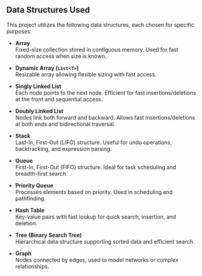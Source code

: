 ## Data Structures Used

This project utilizes the following data structures, each chosen for specific purposes:

- **Array**  
  Fixed-size collection stored in contiguous memory. Used for fast random access when size is known.

- **Dynamic Array (`List<T>`)**  
  Resizable array allowing flexible sizing with fast access.

- **Singly Linked List**  
  Each node points to the next node. Efficient for fast insertions/deletions at the front and sequential access.

- **Doubly Linked List**  
  Nodes link both forward and backward. Allows fast insertions/deletions at both ends and bidirectional traversal.

- **Stack**  
  Last-In, First-Out (LIFO) structure. Useful for undo operations, backtracking, and expression parsing.

- **Queue**  
  First-In, First-Out (FIFO) structure. Ideal for task scheduling and breadth-first search.

- **Priority Queue**  
  Processes elements based on priority. Used in scheduling and pathfinding.

- **Hash Table**  
  Key-value pairs with fast lookup for quick search, insertion, and deletion.

- **Tree (Binary Search Tree)**  
  Hierarchical data structure supporting sorted data and efficient search.

- **Graph**  
  Nodes connected by edges, used to model networks or complex relationships.
